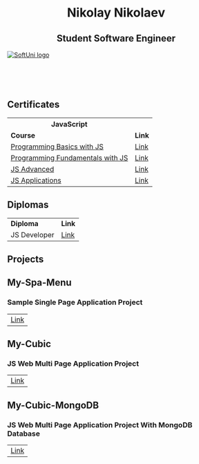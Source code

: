 <h1 align="center">Nikolay Nikolaev</h1>
  
<h2 align="center">Student Software Engineer</h2>

<a href="https://softuni.bg/trainings/courses" rel="Courses"> ![SoftUni logo][logo] </a>

[logo]: http://innovationstarterbox.bg/wp-content/uploads/2016/05/Softuni_logo_trasparent.png "Logo Title Text 2"

<br/>
<br/>
<br/>

<h2>Certificates</h2>
<table>
  <tr>
    <th>JavaScript</th>
    <td></td>
  </tr>
  <tr>
    <td><strong>Course</strong></td>
    <td><strong>Link</strong></td>
  </tr>
  <tr>
    <td><a href="https://softuni.bg/trainings/2904/programming-basics-with-javascript-april-2020" >Programming Basics with JS</a></td>
    <td><a href="https://softuni.bg/certificates/details/82315/e3559d79"> Link</a></td>
  </tr>
  <tr>
    <td><a href="https://softuni.bg/trainings/3133/js-fundamentals-september-2020">Programming Fundamentals with JS</a></td>
    <td><a href="https://softuni.bg/certificates/details/96877/ca548314">Link</a></td>
  </tr>
  <tr>
    <td><a href="https://softuni.bg/modules/76/js-advanced/1265">JS Advanced</a></td>
    <td><a href="https://softuni.bg/users/profile/trainings/nikolainikolaev">Link</a></td>
  </tr>
   <tr>
    <td><a href="https://softuni.bg/trainings/3218/js-applications-february-2021/internal">JS Applications</a></td>
    <td><a href="https://softuni.bg/certificates/details/102336/fe480e1e">Link</a></td>
  </tr>
</table>

<h2> Diplomas </h2>
<table>
  <tr>
    <td><strong>Diploma</strong></td>
    <td><strong>Link</strong></td>
  </tr>
  <tr>
    <td>JS Developer</td>
    <td><a href=""> Link </a></td>
  </tr>
</table>

<h2> Projects </h2>

<h2> My-Spa-Menu </h2>
<h3> Sample Single Page Application Project </h3>
<table>
  <tr>
    <td><a href="https://github.com/nikindtmas1/My-Spa-Menu"> Link </a></td>
  </tr>
</table>

<h2> My-Cubic </h2>
<h3> JS Web Multi Page Application Project </h3>
<table>
  <tr>
    <td><a href="https://github.com/nikindtmas1/My-Cubic"> Link </a></td>
  </tr>
</table>

<h2> My-Cubic-MongoDB </h2>
<h3> JS Web Multi Page Application Project With MongoDB Database</h3>
<table>
  <tr>
    <td><a href="https://github.com/nikindtmas1/My-Cubic-MongoDb"> Link </a></td>
  </tr>
</table>

